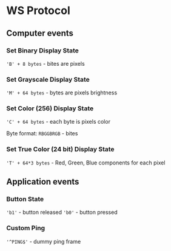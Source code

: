 # WS Protocol

## Computer events

### Set Binary Display State

`'B' + 8 bytes` - bites are pixels

### Set Grayscale Display State

`'M' + 64 bytes` - bytes are pixels brightness

### Set Color (256) Display State

`'C' + 64 bytes` - each byte is pixels color

Byte format: `RBGGBRGB` - bites

### Set True Color (24 bit) Display State

`'T' + 64*3 bytes` - Red, Green, Blue components for each pixel

## Application events

### Button State

`'b1'` - button released
`'b0'` - button pressed

### Custom Ping

`'^PING$'` - dummy ping frame
